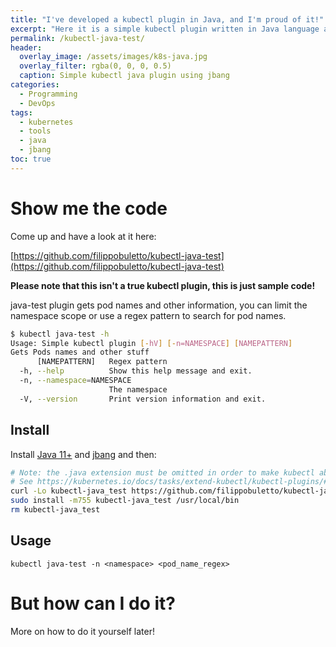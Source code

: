 ```yaml
---
title: "I've developed a kubectl plugin in Java, and I'm proud of it!"
excerpt: "Here it is a simple kubectl plugin written in Java language and runned using jbang. Detailed guide later."
permalink: /kubectl-java-test/
header:
  overlay_image: /assets/images/k8s-java.jpg
  overlay_filter: rgba(0, 0, 0, 0.5)
  caption: Simple kubectl java plugin using jbang
categories:
  - Programming
  - DevOps
tags:
  - kubernetes
  - tools
  - java
  - jbang
toc: true
---
```


# Show me the code

Come up and have a look at it here:

[https://github.com/filippobuletto/kubectl-java-test](https://github.com/filippobuletto/kubectl-java-test)

**Please note that this isn't a true kubectl plugin, this is just sample code!**

java-test plugin gets pod names and other information, you can limit the namespace scope or use a regex pattern to search for pod names.

```bash
$ kubectl java-test -h
Usage: Simple kubectl plugin [-hV] [-n=NAMESPACE] [NAMEPATTERN]
Gets Pods names and other stuff
      [NAMEPATTERN]   Regex pattern
  -h, --help          Show this help message and exit.
  -n, --namespace=NAMESPACE
                      The namespace
  -V, --version       Print version information and exit.
```

## Install

Install [Java 11+](https://adoptopenjdk.net/installation.html) and [jbang](https://jbang.dev/download) and then:

```bash
# Note: the .java extension must be omitted in order to make kubectl able to recognize the plugin
# See https://kubernetes.io/docs/tasks/extend-kubectl/kubectl-plugins/#naming-a-plugin
curl -Lo kubectl-java_test https://github.com/filippobuletto/kubectl-java-test/releases/latest/download/kubectl-java_test.java
sudo install -m755 kubectl-java_test /usr/local/bin
rm kubectl-java_test
```

## Usage

```
kubectl java-test -n <namespace> <pod_name_regex>
```

# But how can I do it?

More on how to do it yourself later!
